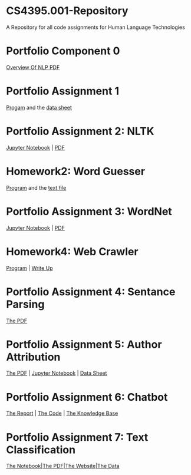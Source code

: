 # CS4395.001-Repository
A Repository for all code assignments for Human Language Technologies

# Portfolio Component 0

[Overview Of NLP PDF](Overview_of_NLP.pdf)

# Portfolio Assignment 1

[Progam](Homework1/PersonProducer.py) and the [data sheet](Homework1/data/data.csv)
 
# Portfolio Assignment 2: NLTK
 
[Jupyter Notebook](Porfolio_Assignment2/Portfolio_Assignment2-ajc200002.ipynb)   |    [PDF](Porfolio_Assignment2/Portfolio_Assignment2-ajc200002.pdf)

# Homework2: Word Guesser

[Program](Homework2/WordGuesser.py) and the [text file](Homework2/anat19.txt)

# Portfolio Assignment 3: WordNet

[Jupyter Notebook](Portfolio_Assignment3/WordNet.ipynb)   |    [PDF](Portfolio_Assignment3/Portfolio_Assignment3-ajc200002.pdf)

# Homework4: Web Crawler
[Program](Homework4/WebCrawler.py) | [Write Up](Homework4/Homework4_Write_Up.docx)

# Portfolio Assignment 4: Sentance Parsing
[The PDF](Portfolio_Assignment4/Sentence_Parsing.pdf)

# Portfolio Assignment 5: Author Attribution
[The PDF](Portfolio_Assignment5/AuthorAttribution.pdf)    |    [Jupyter Notebook](Portfolio_Assignment5/AuthorAttribution.ipynb)    |     [Data Sheet](Portfolio_Assignment5/federalist.csv)

# Portfolio Assignment 6: Chatbot
[The Report](Portfolio_Assignment6/ChatbotReport.docx)    |    [The Code](Portfolio_Assignment6/Chatbot.py)    | [The Knowledge Base](Portfolio_Assignment6/chatbot.txt)

# Portfolio Assignment 7: Text Classification
[The Notebook](Portfolio_Assignment7/TextClassification.pynb)|[The PDF](Portfolio_Assignment7/TextClassification.pdf)|[The Website](Portfolio_Assignment7/TextClassification.html)|[The Data](Portfolio_Assignment7/data.csv)
